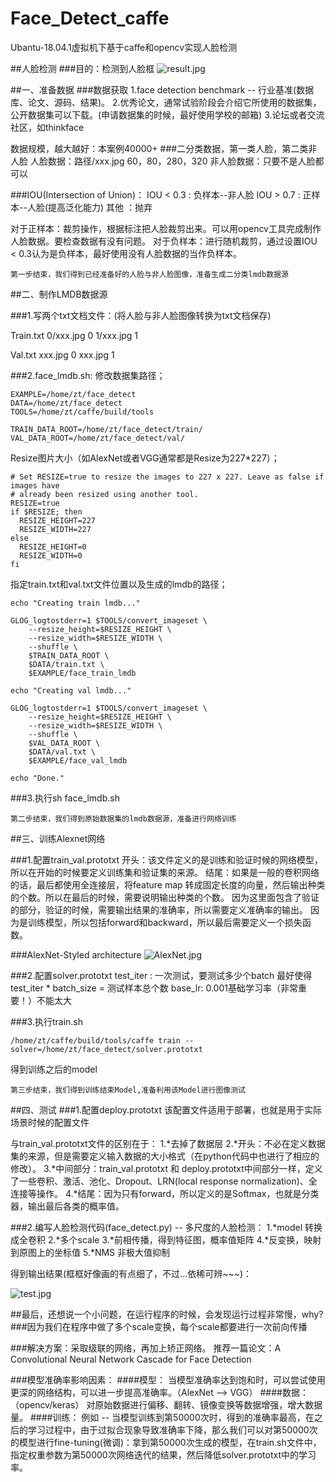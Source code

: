 # Face_Detect_caffe
Ubantu-18.04.1虚拟机下基于caffe和opencv实现人脸检测

##人脸检测
###目的：检测到人脸框
![result.jpg](https://github.com/ztoString/Face_Detect_caffe/raw/master/result.jpg)

##一、准备数据
###数据获取
1.face detection benchmark -- 行业基准(数据库、论文、源码、结果)。
2.优秀论文，通常试验阶段会介绍它所使用的数据集，公开数据集可以下载。(申请数据集的时候，最好使用学校的邮箱)
3.论坛或者交流社区，如thinkface

数据规模，越大越好：本案例40000+
###二分类数据，第一类人脸，第二类非人脸
人脸数据：路径/xxx.jpg      60，80，280，320
非人脸数据：只要不是人脸都可以

###IOU(Intersection of Union)：
IOU < 0.3 : 负样本--非人脸
IOU > 0.7 : 正样本--人脸(提高泛化能力)
其他 ：抛弃

对于正样本：裁剪操作，根据标注把人脸裁剪出来。可以用opencv工具完成制作人脸数据。要检查数据有没有问题。
对于负样本：进行随机裁剪，通过设置IOU < 0.3认为是负样本，最好使用没有人脸数据的当作负样本。

`第一步结束，我们得到已经准备好的人脸与非人脸图像，准备生成二分类lmdb数据源`

##二、制作LMDB数据源

###1.写两个txt文档文件：(将人脸与非人脸图像转换为txt文档保存)

Train.txt
0/xxx.jpg 0
1/xxx.jpg 1

Val.txt
xxx.jpg 0
xxx.jpg 1

###2.face_lmdb.sh:
修改数据集路径；
```
EXAMPLE=/home/zt/face_detect
DATA=/home/zt/face_detect
TOOLS=/home/zt/caffe/build/tools

TRAIN_DATA_ROOT=/home/zt/face_detect/train/
VAL_DATA_ROOT=/home/zt/face_detect/val/
```
Resize图片大小（如AlexNet或者VGG通常都是Resize为227*227）；
```
# Set RESIZE=true to resize the images to 227 x 227. Leave as false if images have
# already been resized using another tool.
RESIZE=true
if $RESIZE; then
  RESIZE_HEIGHT=227
  RESIZE_WIDTH=227
else
  RESIZE_HEIGHT=0
  RESIZE_WIDTH=0
fi
```
指定train.txt和val.txt文件位置以及生成的lmdb的路径；
```
echo "Creating train lmdb..."

GLOG_logtostderr=1 $TOOLS/convert_imageset \
    --resize_height=$RESIZE_HEIGHT \
    --resize_width=$RESIZE_WIDTH \
    --shuffle \
    $TRAIN_DATA_ROOT \
    $DATA/train.txt \
    $EXAMPLE/face_train_lmdb

echo "Creating val lmdb..."

GLOG_logtostderr=1 $TOOLS/convert_imageset \
    --resize_height=$RESIZE_HEIGHT \
    --resize_width=$RESIZE_WIDTH \
    --shuffle \
    $VAL_DATA_ROOT \
    $DATA/val.txt \
    $EXAMPLE/face_val_lmdb

echo "Done."
```
###3.执行sh face_lmdb.sh

`第二步结束，我们得到原始数据集的lmdb数据源，准备进行网络训练`

##三、训练Alexnet网络

###1.配置train_val.prototxt
开头：该文件定义的是训练和验证时候的网络模型，所以在开始的时候要定义训练集和验证集的来源。
结尾：如果是一般的卷积网络的话，最后都使用全连接层，将feature map 转成固定长度的向量，然后输出种类的个数。所以在最后的时候，需要说明输出种类的个数。
因为这里面包含了验证的部分，验证的时候，需要输出结果的准确率，所以需要定义准确率的输出。
因为是训练模型，所以包括forward和backward，所以最后需要定义一个损失函数。


###AlexNet-Styled architecture
![AlexNet.jpg](https://github.com/ztoString/Face_Detect_caffe/raw/master/AlexNet.jpg)

###2.配置solver.prototxt
test_iter : 一次测试，要测试多少个batch
最好使得test_iter * batch_size = 测试样本总个数
base_lr: 0.001基础学习率（非常重要！）不能太大

###3.执行train.sh
```
/home/zt/caffe/build/tools/caffe train --solver=/home/zt/face_detect/solver.prototxt
```
得到训练之后的model

`第三步结束，我们得到训练结束Model,准备利用该Model进行图像测试`

##四、测试
###1.配置deploy.prototxt
该配置文件适用于部署，也就是用于实际场景时候的配置文件

与train_val.prototxt文件的区别在于：
1.*去掉了数据层
2.*开头：不必在定义数据集的来源，但是需要定义输入数据的大小格式（在python代码中也进行了相应的修改）。
3.*中间部分：train_val.prototxt 和 deploy.prototxt中间部分一样，定义了一些卷积、激活、池化、Dropout、LRN(local response normalization)、全连接等操作。
4.*结尾：因为只有forward，所以定义的是Softmax，也就是分类器，输出最后各类的概率值。

###2.编写人脸检测代码(face_detect.py) -- 多尺度的人脸检测：
1.*model 转换成全卷积
2.*多个scale
3.*前相传播，得到特征图，概率值矩阵
4.*反变换，映射到原图上的坐标值
5.*NMS 非极大值抑制

得到输出结果(框框好像画的有点细了，不过...依稀可辨~~~)：

![test.jpg](https://github.com/ztoString/Face_Detect_caffe/raw/master/test.jpg)


##最后，还想说一个小问题，在运行程序的时候，会发现运行过程非常慢，why?
###因为我们在程序中做了多个scale变换，每个scale都要进行一次前向传播

###解决方案：采取级联的网络，再加上矫正网络。
推荐一篇论文：A Convolutional Neural Network Cascade for Face Detection

###模型准确率影响因素：
####模型：
当模型准确率达到饱和时，可以尝试使用更深的网络结构，可以进一步提高准确率。（AlexNet --> VGG）
####数据：（opencv/keras）
对原始数据进行偏移、翻转、镜像变换等数据增强，增大数据量。
####训练：
例如 -- 当模型训练到第50000次时，得到的准确率最高，在之后的学习过程中，由于过拟合现象导致准确率下降，那么我们可以对第50000次的模型进行fine-tuning(微调)：拿到第50000次生成的模型，在train.sh文件中，指定权重参数为第50000次网络迭代的结果，然后降低solver.prototxt中的学习率。


